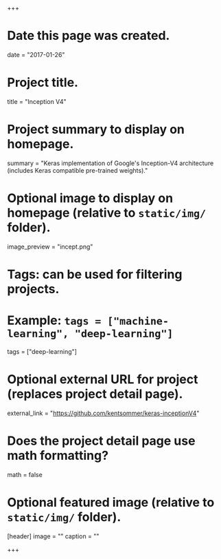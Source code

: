 +++
# Date this page was created.
date = "2017-01-26"

# Project title.
title = "Inception V4"

# Project summary to display on homepage.
summary = "Keras implementation of Google's Inception-V4 architecture (includes Keras compatible pre-trained weights)."

# Optional image to display on homepage (relative to `static/img/` folder).
image_preview = "incept.png"

# Tags: can be used for filtering projects.
# Example: `tags = ["machine-learning", "deep-learning"]`
tags = ["deep-learning"]

# Optional external URL for project (replaces project detail page).
external_link = "https://github.com/kentsommer/keras-inceptionV4"

# Does the project detail page use math formatting?
math = false

# Optional featured image (relative to `static/img/` folder).
[header]
image = ""
caption = ""

+++
